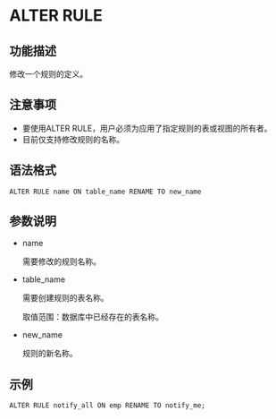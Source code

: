 # ALTER RULE

## 功能描述<a name="section1858233912452"></a>

修改一个规则的定义。

## 注意事项<a name="section13721922472"></a>

-   要使用ALTER RULE，用户必须为应用了指定规则的表或视图的所有者。
-   目前仅支持修改规则的名称。

## 语法格式<a name="section3737121410476"></a>

```
ALTER RULE name ON table_name RENAME TO new_name
```

## 参数说明<a name="section125214834718"></a>

-   name

    需要修改的规则名称。

-   table\_name

    需要创建规则的表名称。

    取值范围：数据库中已经存在的表名称。

-   new\_name

    规则的新名称。


## 示例<a name="section1538315160485"></a>

```
ALTER RULE notify_all ON emp RENAME TO notify_me;
```
